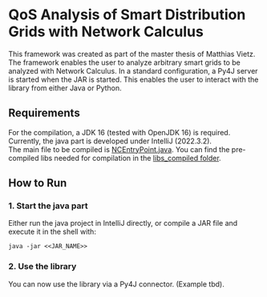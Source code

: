 # QoS Analysis of Smart Distribution Grids with Network Calculus

This framework was created as part of the master thesis of Matthias Vietz.
The framework enables the user to analyze arbitrary smart grids to be analyzed with Network Calculus.
In a standard configuration, a Py4J server is started when the JAR is started.
This enables the user to interact with the library from either Java or Python.

## Requirements
For the compilation, a JDK 16 (tested with OpenJDK 16) is required.  
Currently, the java part is developed under IntelliJ (2022.3.2).  
The main file to be compiled is [NCEntryPoint.java](src/main/java/NCEntryPoint/NCEntryPoint.java).
You can find the pre-compiled libs needed for compilation in the [libs_compiled folder](libs_compiled/).


## How to Run
### 1. Start the java part
Either run the java project in IntelliJ directly, or compile a JAR file and execute it in the shell with:
````commandline
java -jar <<JAR_NAME>>
````

### 2. Use the library
You can now use the library via a Py4J connector. (Example tbd).